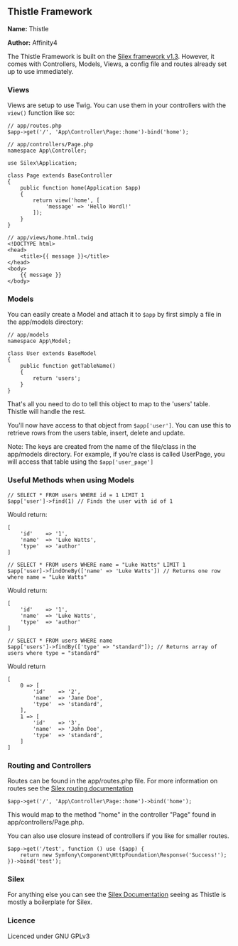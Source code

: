 ## Thistle Framework

**Name:** Thistle

**Author:** Affinity4

The Thistle Framework is built on the [Silex framework v1.3](http://silex.sensiolabs.org/doc/1.3). However, it comes with Controllers, Models, Views, a config file and routes already set up to use immediately.

### Views
Views are setup to use Twig. You can use them in your controllers with the ```view()``` function like so:

```
// app/routes.php
$app->get('/', 'App\Controller\Page::home')-bind('home');
```

```
// app/controllers/Page.php
namespace App\Controller;

use Silex\Application;

class Page extends BaseController
{
    public function home(Application $app)
    {
        return view('home', [
            'message' => 'Hello Wordl!'
        ]);
    }
}
```

```
// app/views/home.html.twig
<!DOCTYPE html>
<head>
    <title>{{ message }}</title>
</head>
<body>
    {{ message }}
</body>
```

### Models
You can easily create a Model and attach it to ```$app``` by first simply a file in the app/models directory:

```
// app/models
namespace App\Model;

class User extends BaseModel
{
    public function getTableName()
    {
        return 'users';
    }
}
```

That's all you need to do to tell this object to map to the 'users' table. Thistle will handle the rest.

You'll now have access to that object from ```$app['user']```. You can use this to retrieve rows from the users table, insert, delete and update.

Note: The keys are created from the name of the file/class in the app/models directory.
For example, if you're class is called UserPage, you will access that table using the ```$app['user_page']```

### Useful Methods when using Models
```
// SELECT * FROM users WHERE id = 1 LIMIT 1
$app['user']->find(1) // Finds the user with id of 1
```

Would return:
```
[
    'id'    => '1',
    'name'  => 'Luke Watts',
    'type'  => 'author'
]
```

```
// SELECT * FROM users WHERE name = "Luke Watts" LIMIT 1
$app['user]->findOneBy(['name' => 'Luke Watts']) // Returns one row where name = "Luke Watts"
```
Would return:
```
[
    'id'    => '1',
    'name'  => 'Luke Watts',
    'type'  => 'author'
]
```
```
// SELECT * FROM users WHERE name
$app['users']->findBy(['type' => "standard"]); // Returns array of users where type = "standard"
```
Would return
```
[
    0 => [
        'id'    => '2',
        'name'  => 'Jane Doe',
        'type'  => 'standard',
    ],
    1 => [
        'id'    => '3',
        'name'  => 'John Doe',
        'type'  => 'standard',
    ]
]
```

### Routing and Controllers
Routes can be found in the app/routes.php file. For more information on routes see the [Silex routing documentation](http://silex.sensiolabs.org/doc/1.3/usage.html#routing)

```
$app->get('/', 'App\Controller\Page::home')->bind('home');
```
This would map to the method "home" in the controller "Page" found in app/controllers/Page.php.

You can also use closure instead of controllers if you like for smaller routes.
```
$app->get('/test', function () use ($app) {
    return new Symfony\Component\HttpFoundation\Response('Success!');
})->bind('test');
```

### Silex
For anything else you can see the [Silex Documentation](http://silex.sensiolabs.org/doc/1.3) seeing as Thistle is mostly a boilerplate for Silex.

### Licence
Licenced under GNU GPLv3